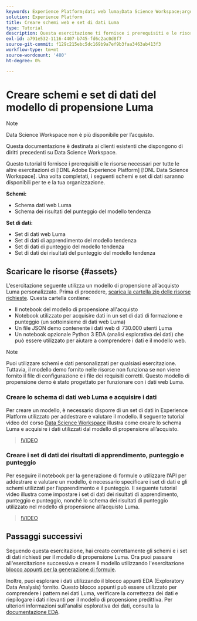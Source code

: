 ```yaml
---
keywords: Experience Platform;dati web luma;Data Science Workspace;argomenti popolari;ricette;dati demo;dati web demo;dati luma;;luma web data;luma data;luma data;
solution: Experience Platform
title: Creare schemi web e set di dati Luma
type: Tutorial
description: Questa esercitazione ti fornisce i prerequisiti e le risorse necessari per il modello di propensione demo Luma.
exl-id: a791e532-1116-4407-b745-fd6c2ac0d8f7
source-git-commit: f129c215ebc5dc169b9a7ef9b3faa3463ab413f3
workflow-type: tm+mt
source-wordcount: '480'
ht-degree: 0%

---
```


# Creare schemi e set di dati del modello di propensione Luma

>[!NOTE]
>
>Data Science Workspace non è più disponibile per l’acquisto.
>
>Questa documentazione è destinata ai clienti esistenti che dispongono di diritti precedenti su Data Science Workspace.

Questo tutorial ti fornisce i prerequisiti e le risorse necessari per tutte le altre esercitazioni di [!DNL Adobe Experience Platform] [!DNL Data Science Workspace]. Una volta completati, i seguenti schemi e set di dati saranno disponibili per te e la tua organizzazione.

**Schemi:**

- Schema dati web Luma
- Schema dei risultati del punteggio del modello tendenza

**Set di dati:**

- Set di dati web Luma
- Set di dati di apprendimento del modello tendenza
- Set di dati di punteggio del modello tendenza
- Set di dati dei risultati del punteggio del modello tendenza

## Scaricare le risorse {#assets}

L’esercitazione seguente utilizza un modello di propensione all’acquisto Luma personalizzato. Prima di procedere, [scarica la cartella zip delle risorse richieste](https://experienceleague.adobe.com/docs/platform-learn/assets/DSW-course-sample-assets.zip). Questa cartella contiene:

- Il notebook del modello di propensione all&#39;acquisto
- Notebook utilizzato per acquisire dati in un set di dati di formazione e punteggio (un sottoinsieme di dati web Luma)
- Un file JSON demo contenente i dati web di 730.000 utenti Luma
- Un notebook opzionale Python 3 EDA (analisi esplorativa dei dati) che può essere utilizzato per aiutare a comprendere i dati e il modello web.

>[!NOTE]
>
> Puoi utilizzare schemi e dati personalizzati per qualsiasi esercitazione. Tuttavia, il modello demo fornito nelle risorse non funziona se non viene fornito il file di configurazione e i file dei requisiti corretti. Questo modello di propensione demo è stato progettato per funzionare con i dati web Luma.

### Creare lo schema di dati web Luma e acquisire i dati

Per creare un modello, è necessario disporre di un set di dati in Experience Platform utilizzato per addestrare e valutare il modello. Il seguente tutorial video del corso [Data Science Workspace](https://experienceleague.adobe.com/?lang=it&recommended=ExperiencePlatform-U-1-2021.1.dsw&amp;lang=it) illustra come creare lo schema Luma e acquisire i dati utilizzati dal modello di propensione all’acquisto.

>[!VIDEO](https://video.tv.adobe.com/v/3447162?captions=ita)

### Creare i set di dati dei risultati di apprendimento, punteggio e punteggio

Per eseguire il notebook per la generazione di formule o utilizzare l’API per addestrare e valutare un modello, è necessario specificare i set di dati e gli schemi utilizzati per l’apprendimento e il punteggio. Il seguente tutorial video illustra come impostare i set di dati dei risultati di apprendimento, punteggio e punteggio, nonché lo schema dei risultati di punteggio utilizzato nel modello di propensione all’acquisto Luma.

>[!VIDEO](https://video.tv.adobe.com/v/3447429?captions=ita)

## Passaggi successivi

Seguendo questa esercitazione, hai creato correttamente gli schemi e i set di dati richiesti per il modello di propensione Luma. Ora puoi passare all&#39;esercitazione successiva e creare il modello utilizzando l&#39;esercitazione [blocco appunti per la generazione di formule](../jupyterlab/create-a-model.md).

Inoltre, puoi esplorare i dati utilizzando il blocco appunti EDA (Exploratory Data Analysis) fornito. Questo blocco appunti può essere utilizzato per comprendere i pattern nei dati Luma, verificare la correttezza dei dati e riepilogare i dati rilevanti per il modello di propensione predittiva. Per ulteriori informazioni sull&#39;analisi esplorativa dei dati, consulta la [documentazione EDA](../jupyterlab/eda-notebook.md).
